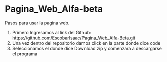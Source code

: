 # Pagina_Web_Alfa-beta
Pasos para usar la pagina web.
1.	Primero Ingresamos al link del Github: https://github.com/EscobarIsaac/Pagina_Web_Alfa-Beta.git 
2.	Una vez dentro del repositorio damos click en la parte donde dice code
3.	Seleccionamos el donde dice Download zip y comenzara a descargarse el programa

